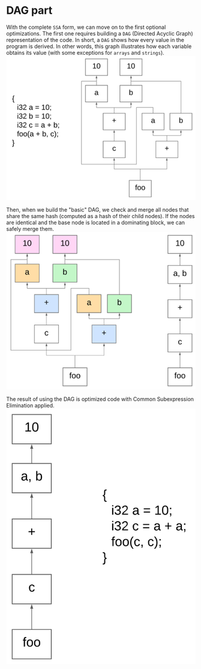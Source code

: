 # DAG part
With the complete `SSA` form, we can move on to the first optional optimizations. The first one requires building a `DAG` (Directed Acyclic Graph) representation of the code. In short, a `DAG` shows how every value in the program is derived. In other words, this graph illustrates how each variable obtains its value (with some exceptions for `arrays` and `strings`).
![base_dag](../../media/base_DAG.png)

Then, when we build the "basic" DAG, we check and merge all nodes that share the same hash (computed as a hash of their child nodes). If the nodes are identical and the base node is located in a dominating block, we can safely merge them.
![opt_dag](../../media/opt_DAG.png)

The result of using the DAG is optimized code with Common Subexpression Elimination applied.
![res_dag](../../media/res_DAG.png)